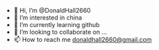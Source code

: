 - 👋 Hi, I’m @DonaldHall2660
- 👀 I’m interested in china
- 🌱 I’m currently learning github
- 💞️ I’m looking to collaborate on ...
- 📫 How to reach me donaldhall2660@gmail.com

<!---
DonaldHall2660/DonaldHall2660 is a ✨ special ✨ repository because its `README.md` (this file) appears on your GitHub profile.
You can click the Preview link to take a look at your changes.
--->
